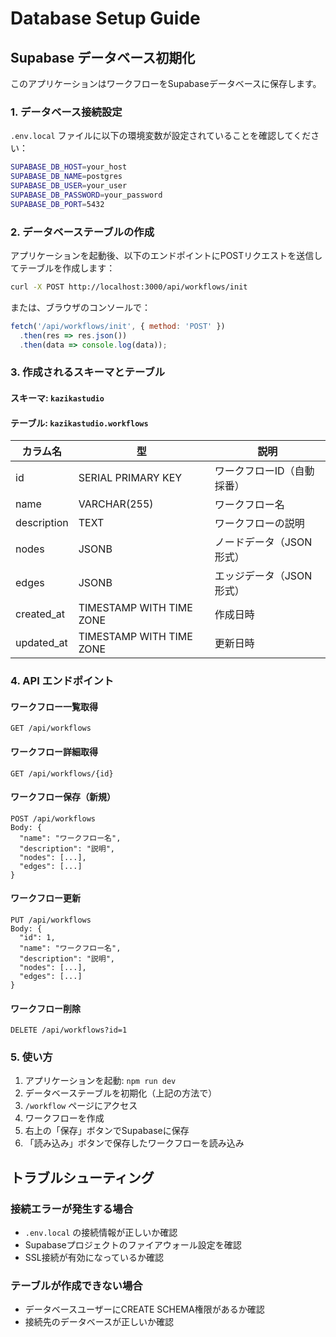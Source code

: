 # Database Setup Guide

## Supabase データベース初期化

このアプリケーションはワークフローをSupabaseデータベースに保存します。

### 1. データベース接続設定

`.env.local` ファイルに以下の環境変数が設定されていることを確認してください：

```bash
SUPABASE_DB_HOST=your_host
SUPABASE_DB_NAME=postgres
SUPABASE_DB_USER=your_user
SUPABASE_DB_PASSWORD=your_password
SUPABASE_DB_PORT=5432
```

### 2. データベーステーブルの作成

アプリケーションを起動後、以下のエンドポイントにPOSTリクエストを送信してテーブルを作成します：

```bash
curl -X POST http://localhost:3000/api/workflows/init
```

または、ブラウザのコンソールで：

```javascript
fetch('/api/workflows/init', { method: 'POST' })
  .then(res => res.json())
  .then(data => console.log(data));
```

### 3. 作成されるスキーマとテーブル

#### スキーマ: `kazikastudio`

#### テーブル: `kazikastudio.workflows`

| カラム名 | 型 | 説明 |
|---------|-----|------|
| id | SERIAL PRIMARY KEY | ワークフローID（自動採番） |
| name | VARCHAR(255) | ワークフロー名 |
| description | TEXT | ワークフローの説明 |
| nodes | JSONB | ノードデータ（JSON形式） |
| edges | JSONB | エッジデータ（JSON形式） |
| created_at | TIMESTAMP WITH TIME ZONE | 作成日時 |
| updated_at | TIMESTAMP WITH TIME ZONE | 更新日時 |

### 4. API エンドポイント

#### ワークフロー一覧取得
```
GET /api/workflows
```

#### ワークフロー詳細取得
```
GET /api/workflows/{id}
```

#### ワークフロー保存（新規）
```
POST /api/workflows
Body: {
  "name": "ワークフロー名",
  "description": "説明",
  "nodes": [...],
  "edges": [...]
}
```

#### ワークフロー更新
```
PUT /api/workflows
Body: {
  "id": 1,
  "name": "ワークフロー名",
  "description": "説明",
  "nodes": [...],
  "edges": [...]
}
```

#### ワークフロー削除
```
DELETE /api/workflows?id=1
```

### 5. 使い方

1. アプリケーションを起動: `npm run dev`
2. データベーステーブルを初期化（上記の方法で）
3. `/workflow` ページにアクセス
4. ワークフローを作成
5. 右上の「保存」ボタンでSupabaseに保存
6. 「読み込み」ボタンで保存したワークフローを読み込み

## トラブルシューティング

### 接続エラーが発生する場合

- `.env.local` の接続情報が正しいか確認
- Supabaseプロジェクトのファイアウォール設定を確認
- SSL接続が有効になっているか確認

### テーブルが作成できない場合

- データベースユーザーにCREATE SCHEMA権限があるか確認
- 接続先のデータベースが正しいか確認
